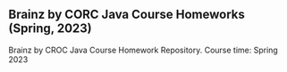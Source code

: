 ## Brainz by CORC Java Course Homeworks (Spring, 2023)
Brainz by CROC Java Course Homework Repository. Course time: Spring 2023
